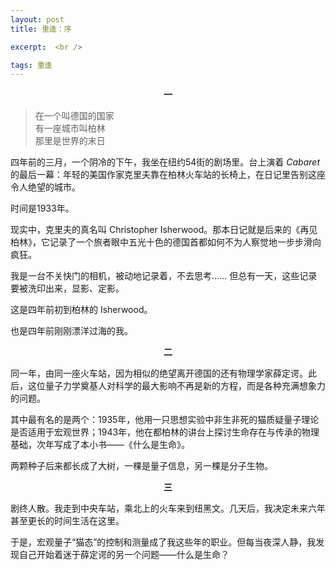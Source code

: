 ```yaml
---
layout: post
title: 重逢：序

excerpt:  <br />

tags: 重逢
---
```


<center> <b> 一 </b> </center>

>在一个叫德国的国家<br />
>有一座城市叫柏林<br />
>那里是世界的末日<br />

四年前的三月，一个阴冷的下午，我坐在纽约54街的剧场里。台上演着 _Cabaret_ 的最后一幕：年轻的美国作家克里夫靠在柏林火车站的长椅上，在日记里告别这座令人绝望的城市。

时间是1933年。

现实中，克里夫的真名叫 Christopher Isherwood。那本日记就是后来的《再见柏林》，它记录了一个旅者眼中五光十色的德国首都如何不为人察觉地一步步滑向疯狂。

我是一台不关快门的相机，被动地记录着，不去思考…… 但总有一天，这些记录要被洗印出来，显影、定影。

这是四年前初到柏林的 Isherwood。

也是四年前刚刚漂洋过海的我。


<center> <b> 二 </b> </center>

同一年，由同一座火车站，因为相似的绝望离开德国的还有物理学家薛定谔。此后，这位量子力学奠基人对科学的最大影响不再是新的方程，而是各种充满想象力的问题。

其中最有名的是两个：1935年，他用一只思想实验中非生非死的猫质疑量子理论是否适用于宏观世界；1943年，他在都柏林的讲台上探讨生命存在与传承的物理基础，次年写成了本小书——《什么是生命》。

两颗种子后来都长成了大树，一棵是量子信息，另一棵是分子生物。


<center> <b> 三 </b> </center>

剧终人散。我走到中央车站，乘北上的火车来到纽黑文。几天后，我决定未来六年甚至更长的时间生活在这里。

于是，宏观量子“猫态”的控制和测量成了我这些年的职业。但每当夜深人静，我发现自己开始着迷于薛定谔的另一个问题——什么是生命？


<br /><br />
